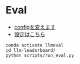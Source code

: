 # Eval

- [configを変えます](./llm-leaderboard/configs/config.yaml)
- [設定はこちら](https://note.com/kan_hatakeyama/n/nbea55ed4498d#346033a9-c5c1-4527-90d1-24d07bfee450)


~~~
conda activate llmeval
cd llm-leaderboard/
python scripts/run_eval.py 
~~~
